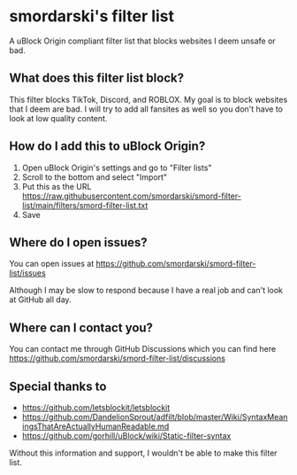 # smordarski's filter list

A uBlock Origin compliant filter list that blocks websites I deem unsafe or bad.

## What does this filter list block?

This filter blocks TikTok, Discord, and ROBLOX. My goal is to block websites that I deem are bad. I will try to add all fansites as well so you don't have to look at low quality content.

## How do I add this to uBlock Origin?

1. Open uBlock Origin's settings and go to "Filter lists"
2. Scroll to the bottom and select "Import"
3. Put this as the URL https://raw.githubusercontent.com/smordarski/smord-filter-list/main/filters/smord-filter-list.txt
4. Save

## Where do I open issues?

You can open issues at https://github.com/smordarski/smord-filter-list/issues

Although I may be slow to respond because I have a real job and can't look at GitHub all day.

## Where can I contact you?

You can contact me through GitHub Discussions which you can find here https://github.com/smordarski/smord-filter-list/discussions

## Special thanks to

- https://github.com/letsblockit/letsblockit
- https://github.com/DandelionSprout/adfilt/blob/master/Wiki/SyntaxMeaningsThatAreActuallyHumanReadable.md
- https://github.com/gorhill/uBlock/wiki/Static-filter-syntax

Without this information and support, I wouldn't be able to make this filter list.
